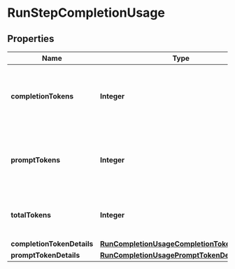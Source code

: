 # RunStepCompletionUsage

## Properties
Name | Type | Description | Notes
------------ | ------------- | ------------- | -------------
**completionTokens** | **Integer** | Number of completion tokens used over the course of the run step. | 
**promptTokens** | **Integer** | Number of prompt tokens used over the course of the run step. | 
**totalTokens** | **Integer** | Total number of tokens used (prompt + completion). | 
**completionTokenDetails** | [**RunCompletionUsageCompletionTokensDetails**](RunCompletionUsageCompletionTokensDetails.md) |  |  [optional]
**promptTokenDetails** | [**RunCompletionUsagePromptTokenDetails**](RunCompletionUsagePromptTokenDetails.md) |  |  [optional]
